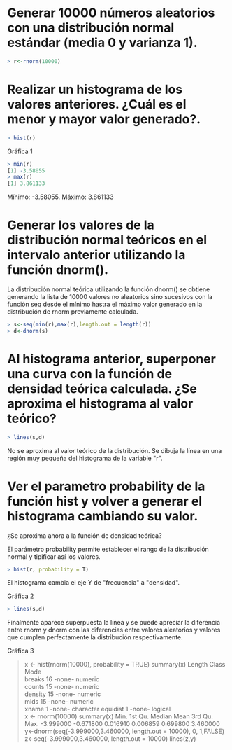 
# Generar 10000 números aleatorios con una distribución normal estándar (media 0 y varianza 1).

```R
> r<-rnorm(10000)
```

# Realizar un histograma de los valores anteriores. ¿Cuál es el menor y mayor valor generado?.

```R
> hist(r)
```

Gráfica 1

```R
> min(r)
[1] -3.58055
> max(r)
[1] 3.861133
```

Mínimo: -3.58055. Máximo: 3.861133

# Generar los valores de la distribución normal teóricos en el intervalo anterior utilizando la función dnorm().

La distribución normal teórica utilizando la función dnorm() se obtiene generando la lista de 10000 valores no aleatorios sino sucesivos
con la función seq desde el mínimo hastra el máximo valor generado en la distribución de rnorm previamente calculada.

```R
> s<-seq(min(r),max(r),length.out = length(r))
> d<-dnorm(s)
```

# Al histograma anterior, superponer una curva con la función de densidad teórica calculada. ¿Se aproxima el histograma al valor teórico?

```R
> lines(s,d)
```

No se aproxima al valor teórico de la distribución. Se dibuja la línea en una región muy pequeña del histograma de la variable "r".

# Ver el parametro probability de la función hist y volver a generar el histograma cambiando su valor.
¿Se aproxima ahora a la función de densidad teórica?

El parámetro probability permite establecer el rango de la distribución normal y tipificar así los valores.

```R
> hist(r, probability = T)
```

El histograma cambia el eje Y de "frecuencia" a "densidad".

Gráfica 2

```R
> lines(s,d)
```

Finalmente aparece superpuesta la línea y se puede apreciar la diferencia entre rnorm y dnorm con las diferencias entre valores aleatorios 
y valores que cumplen perfectamente la distribución respectivamente.

Gráfica 3



> x <- hist(rnorm(10000), probability = TRUE)
> summary(x)
        Length Class  Mode     
breaks   16     -none- numeric  
counts   15     -none- numeric  
density  15     -none- numeric  
mids     15     -none- numeric  
xname     1     -none- character
equidist  1     -none- logical  
> x <- rnorm(10000)
> summary(x)
    Min.   1st Qu.    Median      Mean   3rd Qu.      Max. 
-3.999000 -0.671800  0.016910  0.006859  0.699800  3.460000 
> y<-dnorm(seq(-3.999000,3.460000, length.out = 10000), 0, 1,FALSE)
> z<-seq(-3.999000,3.460000, length.out = 10000)
> lines(z,y)
